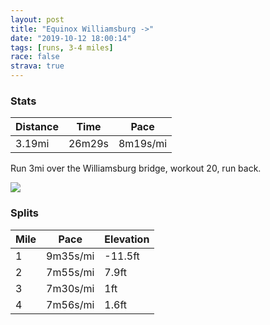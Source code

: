 ```yaml
---
layout: post
title: "Equinox Williamsburg ->"
date: "2019-10-12 18:00:14"
tags: [runs, 3-4 miles]
race: false
strava: true
---
```


### Stats

| Distance | Time | Pace |
|----------|------|------|
|3.19mi|26m29s|8m19s/mi|

Run 3mi over the Williamsburg bridge, workout 20, run back.

<img src='https://maps.googleapis.com/maps/api/staticmap?maptype=roadmap&path=enc:wgowFdjlbM`@ZVXJJdApAp@p@PVtAfAv@TXPf@RL?VHzAfAfAb@NJ\b@NJZL\Fb@XF?r@b@NDCF@HFCP@FCETDX@`@FXOrAo@tCE`@y@dEk@jBUZa@vASf@QfAQj@[h@S`AUr@CLE`AKl@_@|ASn@E\Sv@C^Qp@CXMz@KRS`AKRSpAG~@?PKNEPEBuGd]e@rC[`Bg@dE[bBOd@WjBaBfHIf@Mb@{@dEKv@O`@ILE`@St@ORMf@GH]VKAMLMj@M`AGPABGCa@OACKGQEOAO?SCa@?u@YOIKOq@[GIk@U]YOGWEORSb@U\_@t@IA_@Kc@Gq@Ug@WSQGIMIW?YTGLY\Sb@MBYQ]Mk@]]IkAw@QS[Gu@m@WOUEs@u@YEq@m@w@g@]]s@W[YMOYLs@y@m@c@Y_@USQK]Ky@i@e@Sm@g@mAm@c@e@i@_@]@EJgAPm@v@T`DIF?RE@UCKJU`@Kb@GLiAc@MQECI?GBMNc@hAUTa@n@e@~A]f@Kd@Wh@CRKVKFI?QOKEc@i@YOIFMEi@_@SAOMI?AT[TKPKDCJ?HTw@AMQUi@]UGCEICQFML[j@Mn@Wf@IT&key=AIzaSyC1MId7bFpkLXNAaYhBSTb8jLyiSqzbDtM&size=800x800&markers=color:yellow|label:S|40.71564,-73.96019&markers=color:green|label:F|40.73348000000004,-73.98561000000007'>

### Splits

| Mile | Pace | Elevation |
|------|------|-----------|
|1|9m35s/mi|-11.5ft|
|2|7m55s/mi|7.9ft|
|3|7m30s/mi|1ft|
|4|7m56s/mi|1.6ft|
